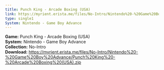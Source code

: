 ```yaml
---
title: Punch King - Arcade Boxing (USA)
link: https://myrient.erista.me/files/No-Intro/Nintendo%20-%20Game%20Boy%20Advance/Punch%20King%20-%20Arcade%20Boxing%20(USA).zip
type: single1
System: Nintendo - Game Boy Advance
---
```

<b>Game:</b> Punch King - Arcade Boxing (USA)<br>
<b>System:</b> Nintendo - Game Boy Advance<br>
<b>Collection:</b> No-Intro<br>
<b>Download:</b> https://myrient.erista.me/files/No-Intro/Nintendo%20-%20Game%20Boy%20Advance/Punch%20King%20-%20Arcade%20Boxing%20(USA).zip